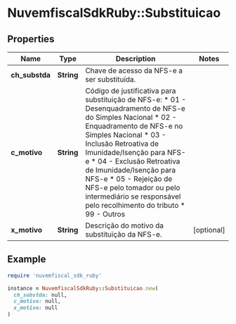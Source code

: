 # NuvemfiscalSdkRuby::Substituicao

## Properties

| Name | Type | Description | Notes |
| ---- | ---- | ----------- | ----- |
| **ch_substda** | **String** | Chave de acesso da NFS-e a ser substituída. |  |
| **c_motivo** | **String** | Código de justificativa para substituição de NFS-e:  * 01 - Desenquadramento de NFS-e do Simples Nacional  * 02 - Enquadramento de NFS-e no Simples Nacional  * 03 - Inclusão Retroativa de Imunidade/Isenção para NFS-e  * 04 - Exclusão Retroativa de Imunidade/Isenção para NFS-e  * 05 - Rejeição de NFS-e pelo tomador ou pelo intermediário se responsável pelo recolhimento do tributo  * 99 - Outros |  |
| **x_motivo** | **String** | Descrição do motivo da substituição da NFS-e. | [optional] |

## Example

```ruby
require 'nuvemfiscal_sdk_ruby'

instance = NuvemfiscalSdkRuby::Substituicao.new(
  ch_substda: null,
  c_motivo: null,
  x_motivo: null
)
```

